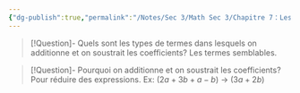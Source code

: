 ```yaml
---
{"dg-publish":true,"permalink":"/Notes/Sec 3/Math Sec 3/Chapitre 7：Les expressions algébriques équivalentes/Section 7.2：Addition et soustraction de polynômes/"}
---
```



>[!Question]- Quels sont les types de termes dans lesquels on additionne et on soustrait les coefficients?
>Les termes semblables.

>[!Question]- Pourquoi on additionne et on soustrait les coefficients?
>Pour réduire des expressions.
>Ex: $(2a+3b+a-b)$  →  $(3a+2b)$


